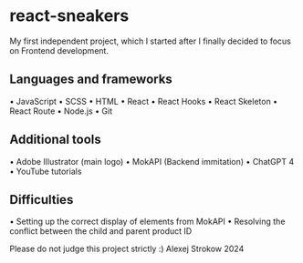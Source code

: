 # react-sneakers
My first independent project, which I started after I finally decided to focus on Frontend development. 

## Languages and frameworks
• JavaScript
• SCSS
• HTML
• React
• React Hooks
• React Skeleton
• React Route
• Node.js
• Git

## Additional tools
• Adobe Illustrator (main logo)
• MokAPI (Backend immitation)
• ChatGPT 4
• YouTube tutorials

## Difficulties
• Setting up the correct display of elements from MokAPI
• Resolving the conflict between the child and parent product ID

Please do not judge this project strictly :)
Alexej Strokow 2024




